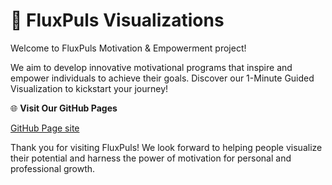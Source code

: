 
# 🌟 **FluxPuls Visualizations**

Welcome to FluxPuls Motivation & Empowerment project!

We aim to develop innovative motivational programs that inspire and empower individuals to achieve their goals. Discover our 1-Minute Guided Visualization to kickstart your journey!

🌐 **Visit Our GitHub Pages**

[GitHub Page site](https://fluxpuls.github.io/visualizations.github.io/)

Thank you for visiting FluxPuls! We look forward to helping people visualize their potential and harness the power of motivation for personal and professional growth.


